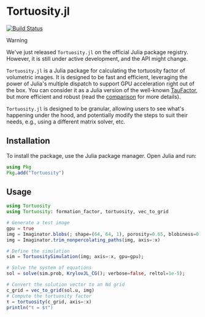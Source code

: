 # Tortuosity.jl

[![Build Status](https://github.com/ma-sadeghi/Tortuosity.jl/actions/workflows/CI.yml/badge.svg?branch=main)](https://github.com/ma-sadeghi/Tortuosity.jl/actions/workflows/CI.yml?query=branch%3Amain)

> [!WARNING]  
> We've just released `Tortuosity.jl` on the official Julia package registry. However, it is still under active development, and the API might change.

`Tortuosity.jl` is a Julia package for calculating the tortuosity factor of volumetric images. It is designed to be fast and efficient, leveraging the power of Julia's multiple dispatch to support GPU acceleration right out of the box. You can consider it as a Julia version of the well-known [TauFactor](https://github.com/tldr-group/taufactor), but more efficient and robust (read the [comparison](https://ma-sadeghi.github.com/Tortuosity.jl/taufactor) for more details).

`Tortuosity.jl` is designed to be granular, allowing users to see what's happening under the hood, and potentially modify the steps to suit their needs, e.g., using a different matrix solver, etc.

## Installation

To install the package, use the Julia package manager. Open Julia and run:

```julia
using Pkg
Pkg.add("Tortuosity")
```

## Usage

```julia
using Tortuosity
using Tortuosity: formation_factor, tortuosity, vec_to_grid

# Generate a test image
gpu = true
img = Imaginator.blobs(; shape=(64, 64, 1), porosity=0.65, blobiness=0.5, seed=2);
img = Imaginator.trim_nonpercolating_paths(img, axis=:x)

# Define the simulation
sim = TortuositySimulation(img; axis=:x, gpu=gpu);

# Solve the system of equations
sol = solve(sim.prob, KrylovJL_CG(); verbose=false, reltol=1e-5);

# Convert the solution vector to an Nd grid
c_grid = vec_to_grid(sol.u, img)
# Compute the tortuosity factor
τ = tortuosity(c_grid, axis=:x)
println("τ = $τ")
```
